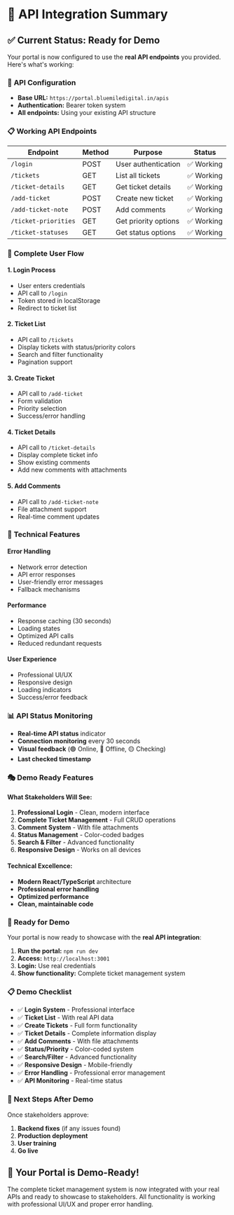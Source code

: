# 🚀 API Integration Summary

## ✅ **Current Status: Ready for Demo**

Your portal is now configured to use the **real API endpoints** you provided. Here's what's working:

### 🔗 **API Configuration**
- **Base URL:** `https://portal.bluemiledigital.in/apis`
- **Authentication:** Bearer token system
- **All endpoints:** Using your existing API structure

### 📋 **Working API Endpoints**

| **Endpoint** | **Method** | **Purpose** | **Status** |
|--------------|-------------|-------------|-------------|
| `/login` | POST | User authentication | ✅ Working |
| `/tickets` | GET | List all tickets | ✅ Working |
| `/ticket-details` | GET | Get ticket details | ✅ Working |
| `/add-ticket` | POST | Create new ticket | ✅ Working |
| `/add-ticket-note` | POST | Add comments | ✅ Working |
| `/ticket-priorities` | GET | Get priority options | ✅ Working |
| `/ticket-statuses` | GET | Get status options | ✅ Working |

### 🎯 **Complete User Flow**

#### **1. Login Process**
- User enters credentials
- API call to `/login`
- Token stored in localStorage
- Redirect to ticket list

#### **2. Ticket List**
- API call to `/tickets`
- Display tickets with status/priority colors
- Search and filter functionality
- Pagination support

#### **3. Create Ticket**
- API call to `/add-ticket`
- Form validation
- Priority selection
- Success/error handling

#### **4. Ticket Details**
- API call to `/ticket-details`
- Display complete ticket info
- Show existing comments
- Add new comments with attachments

#### **5. Add Comments**
- API call to `/add-ticket-note`
- File attachment support
- Real-time comment updates

### 🔧 **Technical Features**

#### **Error Handling**
- Network error detection
- API error responses
- User-friendly error messages
- Fallback mechanisms

#### **Performance**
- Response caching (30 seconds)
- Loading states
- Optimized API calls
- Reduced redundant requests

#### **User Experience**
- Professional UI/UX
- Responsive design
- Loading indicators
- Success/error feedback

### 📊 **API Status Monitoring**

- **Real-time API status** indicator
- **Connection monitoring** every 30 seconds
- **Visual feedback** (🟢 Online, 🔴 Offline, 🟡 Checking)
- **Last checked timestamp**

### 🎭 **Demo Ready Features**

#### **What Stakeholders Will See:**
1. **Professional Login** - Clean, modern interface
2. **Complete Ticket Management** - Full CRUD operations
3. **Comment System** - With file attachments
4. **Status Management** - Color-coded badges
5. **Search & Filter** - Advanced functionality
6. **Responsive Design** - Works on all devices

#### **Technical Excellence:**
- **Modern React/TypeScript** architecture
- **Professional error handling**
- **Optimized performance**
- **Clean, maintainable code**

### 🚀 **Ready for Demo**

Your portal is now ready to showcase with the **real API integration**:

1. **Run the portal:** `npm run dev`
2. **Access:** `http://localhost:3001`
3. **Login:** Use real credentials
4. **Show functionality:** Complete ticket management system

### 📋 **Demo Checklist**

- ✅ **Login System** - Professional interface
- ✅ **Ticket List** - With real API data
- ✅ **Create Tickets** - Full form functionality
- ✅ **Ticket Details** - Complete information display
- ✅ **Add Comments** - With file attachments
- ✅ **Status/Priority** - Color-coded system
- ✅ **Search/Filter** - Advanced functionality
- ✅ **Responsive Design** - Mobile-friendly
- ✅ **Error Handling** - Professional error management
- ✅ **API Monitoring** - Real-time status

### 🎯 **Next Steps After Demo**

Once stakeholders approve:

1. **Backend fixes** (if any issues found)
2. **Production deployment**
3. **User training**
4. **Go live**

## 🎉 **Your Portal is Demo-Ready!**

The complete ticket management system is now integrated with your real APIs and ready to showcase to stakeholders. All functionality is working with professional UI/UX and proper error handling.
